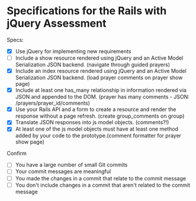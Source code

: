 # Specifications for the Rails with jQuery Assessment

Specs:
- [X] Use jQuery for implementing new requirements
- [ ] Include a show resource rendered using jQuery and an Active Model Serialization JSON backend. (navigate through guided prayers)
- [X] Include an index resource rendered using jQuery and an Active Model Serialization JSON backend. (load prayer comments on prayer show page)
- [X] Include at least one has_many relationship in information rendered via JSON and appended to the DOM. (prayer has many comments - JSON: /prayers/prayer_id/comments)
- [X] Use your Rails API and a form to create a resource and render the response without a page refresh. (create group_comments on group)
- [X] Translate JSON responses into js model objects. (comments?!)
- [X] At least one of the js model objects must have at least one method added by your code to the prototype.(comment formatter for prayer show page)

Confirm
- [ ] You have a large number of small Git commits
- [ ] Your commit messages are meaningful
- [ ] You made the changes in a commit that relate to the commit message
- [ ] You don't include changes in a commit that aren't related to the commit message
